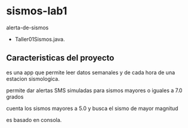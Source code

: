 # sismos-lab1
alerta-de-sismos

* Taller01Sismos.java.
## Caracteristicas del proyecto

es una app que permite leer datos semanales y de cada hora de una estacion sismologica.

permite dar alertas SMS simuladas  para sismos mayores o iguales a 7.0 grados

cuenta los sismos mayores a 5.0 y busca el sismo de mayor magnitud

es basado en consola.

